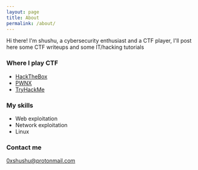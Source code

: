 ```yaml
---
layout: page
title: About
permalink: /about/
---
```


Hi there! I'm shushu, a cybersecurity enthusiast and a CTF player, I'll post here some CTF writeups and some IT/hacking tutorials

### Where I play CTF
- [HackTheBox](https://hackthebox.com)
- [PWNX](https://pwnx.io)
- [TryHackMe](https://tryhackme.com)

### My skills
- Web exploitation
- Network exploitation
- Linux

### Contact me

[0xshushu@protonmail.com](mailto:0xshushu@protonmail.com)
